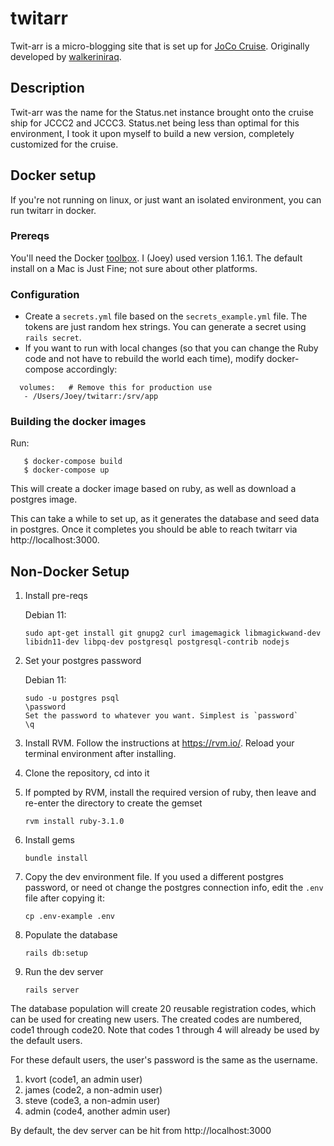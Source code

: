 # twitarr

Twit-arr is a micro-blogging site that is set up for [JoCo Cruise](https://jococruise.com/). Originally developed by [walkeriniraq](https://github.com/walkeriniraq/twitarr).

## Description

Twit-arr was the name for the Status.net instance brought onto the cruise ship for JCCC2 and JCCC3. Status.net being
less than optimal for this environment, I took it upon myself to build a new version, completely customized for
the cruise.

## Docker setup
If you're not running on linux, or just want an isolated environment, you can run twitarr in docker.

### Prereqs

You'll need the Docker [toolbox](https://www.docker.com/docker-toolbox).  I (Joey) used version 1.16.1.  The default install on a Mac is Just Fine; not sure about other platforms.

### Configuration
* Create a `secrets.yml` file based on the `secrets_example.yml` file. The tokens are just random hex strings. You can generate a secret using `rails secret`.
* If you want to run with local changes (so that you can change the Ruby code and not have to rebuild the world each time), modify docker-compose accordingly:
```
  volumes:   # Remove this for production use
   - /Users/Joey/twitarr:/srv/app
```

### Building the docker images
Run:
```
   $ docker-compose build
   $ docker-compose up
```

This will create a docker image based on ruby, as well as download a postgres image.

This can take a while to set up, as it generates the database and seed data in postgres.
Once it completes you should be able to reach twitarr via http://localhost:3000.

## Non-Docker Setup

1. Install pre-reqs

   Debian 11:

   ```
   sudo apt-get install git gnupg2 curl imagemagick libmagickwand-dev libidn11-dev libpq-dev postgresql postgresql-contrib nodejs
   ```
2. Set your postgres password

   Debian 11:
   ```
   sudo -u postgres psql
   \password
   Set the password to whatever you want. Simplest is `password`
   \q
   ```
3. Install RVM. Follow the instructions at https://rvm.io/. Reload your terminal environment after installing.
4. Clone the repository, cd into it
5. If pompted by RVM, install the required version of ruby, then leave and re-enter the directory to create the gemset
   ```
   rvm install ruby-3.1.0
   ```
6. Install gems
   ```
   bundle install
   ```
7. Copy the dev environment file. If you used a different postgres password, or need ot change the postgres connection info, edit the `.env` file after copying it:
   ```
   cp .env-example .env
   ```
8. Populate the database
   ```
   rails db:setup
   ```
9. Run the dev server
   ```
   rails server
   ```
The database population will create 20 reusable registration codes, which can be used for creating new users. The created codes are numbered, code1 through code20. Note that codes 1 through 4 will already be used by the default users.

For these default users, the user's password is the same as the username.

1. kvort (code1, an admin user)
2. james (code2, a non-admin user)
3. steve (code3, a non-admin user)
4. admin (code4, another admin user)


By default, the dev server can be hit from http://localhost:3000
